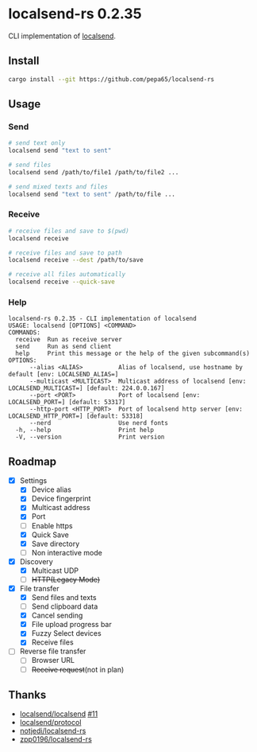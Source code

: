 # localsend-rs 0.2.35
CLI implementation of [localsend](https://github.com/localsend/localsend).

## Install
```bash
cargo install --git https://github.com/pepa65/localsend-rs
```

## Usage
### Send
```bash
# send text only
localsend send "text to sent"

# send files
localsend send /path/to/file1 /path/to/file2 ...

# send mixed texts and files
localsend send "text to sent" /path/to/file ...
```

### Receive
```bash
# receive files and save to $(pwd)
localsend receive

# receive files and save to path
localsend receive --dest /path/to/save

# receive all files automatically
localsend receive --quick-save
```

### Help
```
localsend-rs 0.2.35 - CLI implementation of localsend
USAGE: localsend [OPTIONS] <COMMAND>
COMMANDS:
  receive  Run as receive server
  send     Run as send client
  help     Print this message or the help of the given subcommand(s)
OPTIONS:
      --alias <ALIAS>          Alias of localsend, use hostname by default [env: LOCALSEND_ALIAS=]
      --multicast <MULTICAST>  Multicast address of localsend [env: LOCALSEND_MULTICAST=] [default: 224.0.0.167]
      --port <PORT>            Port of localsend [env: LOCALSEND_PORT=] [default: 53317]
      --http-port <HTTP_PORT>  Port of localsend http server [env: LOCALSEND_HTTP_PORT=] [default: 53318]
      --nerd                   Use nerd fonts
  -h, --help                   Print help
  -V, --version                Print version
```

## Roadmap
- [x] Settings
    - [x] Device alias
    - [x] Device fingerprint
    - [x] Multicast address
    - [x] Port
    - [ ] Enable https
    - [x] Quick Save
    - [x] Save directory
    - [ ] Non interactive mode
- [x] Discovery
    - [x] Multicast UDP
    - [ ] ~~HTTP(Legacy Mode)~~
- [x] File transfer
    - [x] Send files and texts
    - [ ] Send clipboard data
    - [x] Cancel sending
    - [x] File upload progress bar
    - [x] Fuzzy Select devices
    - [x] Receive files
- [ ] Reverse file transfer
    - [ ] Browser URL
    - [ ] ~~Receive request~~(not in plan)

## Thanks
* [localsend/localsend](https://github.com/localsend/localsend) [#11](https://github.com/localsend/localsend/issues/11)
* [localsend/protocol](https://github.com/localsend/protocol)
* [notjedi/localsend-rs](https://github.com/notjedi/localsend-rs)
* [zpp0196/localsend-rs](https://github.com/zpp0196/localsend-rs)
